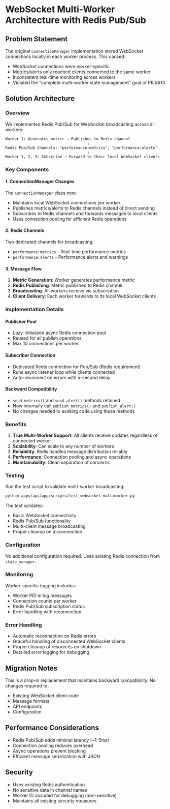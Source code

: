 # WebSocket Multi-Worker Architecture with Redis Pub/Sub

## Problem Statement

The original `ConnectionManager` implementation stored WebSocket connections locally in each worker process. This caused:
- WebSocket connections were worker-specific
- Metrics/alerts only reached clients connected to the same worker
- Inconsistent real-time monitoring across workers
- Violated the "complete multi-worker state management" goal of PR #613

## Solution Architecture

### Overview

We implemented Redis Pub/Sub for WebSocket broadcasting across all workers:

```
Worker 1: Generates metric → Publishes to Redis channel
                                    ↓
Redis Pub/Sub Channels: "performance:metrics", "performance:alerts"
                                    ↓
Worker 1, 2, 3: Subscribe → Forward to their local WebSocket clients
```

### Key Components

#### 1. ConnectionManager Changes

The `ConnectionManager` class now:
- Maintains local WebSocket connections per worker
- Publishes metrics/alerts to Redis channels instead of direct sending
- Subscribes to Redis channels and forwards messages to local clients
- Uses connection pooling for efficient Redis operations

#### 2. Redis Channels

Two dedicated channels for broadcasting:
- `performance:metrics` - Real-time performance metrics
- `performance:alerts` - Performance alerts and warnings

#### 3. Message Flow

1. **Metric Generation**: Worker generates performance metric
2. **Redis Publishing**: Metric published to Redis channel
3. **Broadcasting**: All workers receive via subscription
4. **Client Delivery**: Each worker forwards to its local WebSocket clients

### Implementation Details

#### Publisher Pool
- Lazy-initialized async Redis connection pool
- Reused for all publish operations
- Max 10 connections per worker

#### Subscriber Connection
- Dedicated Redis connection for Pub/Sub (Redis requirement)
- Runs async listener loop while clients connected
- Auto-reconnect on errors with 5-second delay

#### Backward Compatibility
- `send_metrics()` and `send_alert()` methods retained
- Now internally call `publish_metrics()` and `publish_alert()`
- No changes needed to existing code using these methods

### Benefits

1. **True Multi-Worker Support**: All clients receive updates regardless of connected worker
2. **Scalability**: Can scale to any number of workers
3. **Reliability**: Redis handles message distribution reliably
4. **Performance**: Connection pooling and async operations
5. **Maintainability**: Clean separation of concerns

### Testing

Run the test script to validate multi-worker broadcasting:

```bash
python apps/api/app/scripts/test_websocket_multiworker.py
```

The test validates:
- Basic WebSocket connectivity
- Redis Pub/Sub functionality
- Multi-client message broadcasting
- Proper cleanup on disconnection

### Configuration

No additional configuration required. Uses existing Redis connection from `state_manager`.

### Monitoring

Worker-specific logging includes:
- Worker PID in log messages
- Connection counts per worker
- Redis Pub/Sub subscription status
- Error handling with reconnection

### Error Handling

- Automatic reconnection on Redis errors
- Graceful handling of disconnected WebSocket clients
- Proper cleanup of resources on shutdown
- Detailed error logging for debugging

## Migration Notes

This is a drop-in replacement that maintains backward compatibility. No changes required to:
- Existing WebSocket client code
- Message formats
- API endpoints
- Configuration

## Performance Considerations

- Redis Pub/Sub adds minimal latency (~1-5ms)
- Connection pooling reduces overhead
- Async operations prevent blocking
- Efficient message serialization with JSON

## Security

- Uses existing Redis authentication
- No sensitive data in channel names
- Worker ID included for debugging (non-sensitive)
- Maintains all existing security measures